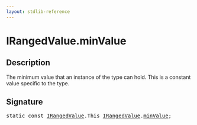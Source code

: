 ```yaml
---
layout: stdlib-reference
---
```


# IRangedValue.minValue

## Description

The minimum value that an instance of the type can hold.
This is a constant value specific to the type.


## Signature
<pre>
<span class='code_keyword'>static</span> <span class='code_keyword'>const</span> <a href="../interfaces/irangedvalue-017/index" class="code_type">IRangedValue</a>.<span class="code_keyword">This</span> <a href="../interfaces/irangedvalue-017/index" class="code_type">IRangedValue</a>.<a href="minvalue-3" class="code_var">minValue</a>;
</pre>

